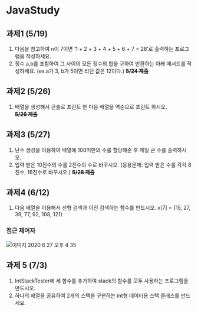 # JavaStudy
## 과제1 (5/19)    
1.  다음을  참고하여  n이  7이면  ‘1 + 2 + 3 + 4 + 5 + 6 + 7 = 28’로  출력하는  프로그램을  작성하세요.
2.  정수  a,b를  포함하여  그  사이의  모든  정수의  합을  구하여  반환하는  아래  매서드를  작성하세요. (ex.a가  3, b가  5이면  리턴  값은  12이다.)
**~~5/24 제출~~**

## 과제2 (5/26)
1. 배열을  생성해서  콘솔로  프린트  한  다음  배열을  역순으로  프린트  하시오.   
**~~5/26 제출~~**

## 과제3 (5/27)
1. 난수  생성을  이용하여  배열에  100미만의  수를  할당해준  후  제일  큰  수를  출력하시오.
2. 입력  받은  10진수의  수를  2진수의  수로  바꾸시오. (응용문제: 입력  받은  수를  각각  8진수, 16진수로  바꾸시오.)
**~~5/28 제출~~**   
    
## 과제4 (6/12)     
1. 다음  배열을  이용해서  선형  검색과  이진  검색하는  함수를  만드시오.
x[7] = {15, 27, 39, 77, 92, 108, 121}

### 접근 제어자
![이미지 2020  6  27  오후 4 35](https://user-images.githubusercontent.com/28242250/86218713-2c516900-bbbc-11ea-8640-31ad61191fd0.JPG)

## 과제 5 (7/3) 
1. IntStackTester에 세 함수를 추가하여 stack의 함수를 모두 사용하는 프로그램을 만드시오.     
2. 하나의 배열을 공유하여 2개의 스택을 구현하는 int형 데이터용 스택 클래스를 만드세요.      


